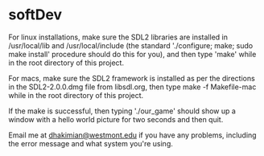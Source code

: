 softDev
=======

For linux installations, make sure the SDL2 libraries are installed in /usr/local/lib and
/usr/local/include (the standard './configure; make; sudo make install' procedure should do this for you),
and then type 'make' while in the root directory of this project.

For macs, make sure the SDL2 framework is installed as per the directions in the SDL2-2.0.0.dmg file from
libsdl.org, then type make -f Makefile-mac while in the root directory of this project.

If the make is successful, then typing './our\_game' should show up a window with a hello world
picture for two seconds and then quit.

Email me at dhakimian@westmont.edu if you have any problems, including the error message and what system
you're using.
